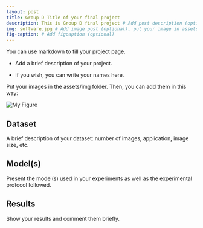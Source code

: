 ```yaml
---
layout: post
title: Group D Title of your final project
description: This is Group D final project # Add post description (optional)
img: software.jpg # Add image post (optional), put your image in assets/img/
fig-caption: # Add figcaption (optional)
---
```


You can use markdown to fill your project page.

- Add a brief description of your project.

- If you wish, you can write your names here.

Put your images in the assets/img folder. Then, you can add them in this way:

![My Figure]({{site.baseurl}}/assets/img/we-in-rest.jpg)

## Dataset
A brief description of your dataset: number of images, application, image size, etc.

## Model(s)
Present the model(s) used in your experiments as well as the experimental protocol followed.

## Results
Show your results and comment them briefly.
